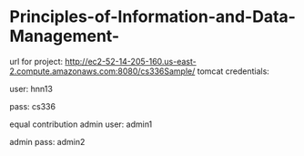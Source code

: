 # Principles-of-Information-and-Data-Management-
url for project: http://ec2-52-14-205-160.us-east-2.compute.amazonaws.com:8080/cs336Sample/
tomcat credentials:

user: hnn13

pass: cs336

equal contribution
admin user: admin1

admin pass: admin2

